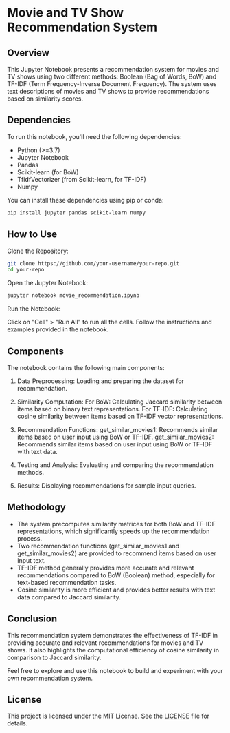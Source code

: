 # Movie and TV Show Recommendation System

## Overview

This Jupyter Notebook presents a recommendation system for movies and TV shows using two different methods: Boolean (Bag of Words, BoW) and TF-IDF (Term Frequency-Inverse Document Frequency). The system uses text descriptions of movies and TV shows to provide recommendations based on similarity scores.

## Dependencies

To run this notebook, you'll need the following dependencies:

- Python (>=3.7)
- Jupyter Notebook
- Pandas
- Scikit-learn (for BoW)
- TfidfVectorizer (from Scikit-learn, for TF-IDF)
- Numpy

You can install these dependencies using pip or conda:

```bash
pip install jupyter pandas scikit-learn numpy
```

## How to Use

Clone the Repository:

```bash
git clone https://github.com/your-username/your-repo.git
cd your-repo
```

Open the Jupyter Notebook:

```bash
jupyter notebook movie_recommendation.ipynb
```

Run the Notebook:

Click on "Cell" > "Run All" to run all the cells.
Follow the instructions and examples provided in the notebook.

## Components

The notebook contains the following main components:

1. Data Preprocessing: Loading and preparing the dataset for recommendation.

2. Similarity Computation:
For BoW: Calculating Jaccard similarity between items based on binary text representations.
For TF-IDF: Calculating cosine similarity between items based on TF-IDF vector representations.

3. Recommendation Functions:
get_similar_movies1: Recommends similar items based on user input using BoW or TF-IDF.
get_similar_movies2: Recommends similar items based on user input using BoW or TF-IDF with text data.

4. Testing and Analysis: Evaluating and comparing the recommendation methods.

5. Results: Displaying recommendations for sample input queries.

## Methodology

- The system precomputes similarity matrices for both BoW and TF-IDF representations, which significantly speeds up the recommendation process.
- Two recommendation functions (get_similar_movies1 and get_similar_movies2) are provided to recommend items based on user input text.
- TF-IDF method generally provides more accurate and relevant recommendations compared to BoW (Boolean) method, especially for text-based recommendation tasks.
- Cosine similarity is more efficient and provides better results with text data compared to Jaccard similarity.

## Conclusion

This recommendation system demonstrates the effectiveness of TF-IDF in providing accurate and relevant recommendations for movies and TV shows. It also highlights the computational efficiency of cosine similarity in comparison to Jaccard similarity.

Feel free to explore and use this notebook to build and experiment with your own recommendation system.

## License

This project is licensed under the MIT License. See the [LICENSE](LICENSE.md) file for details.
